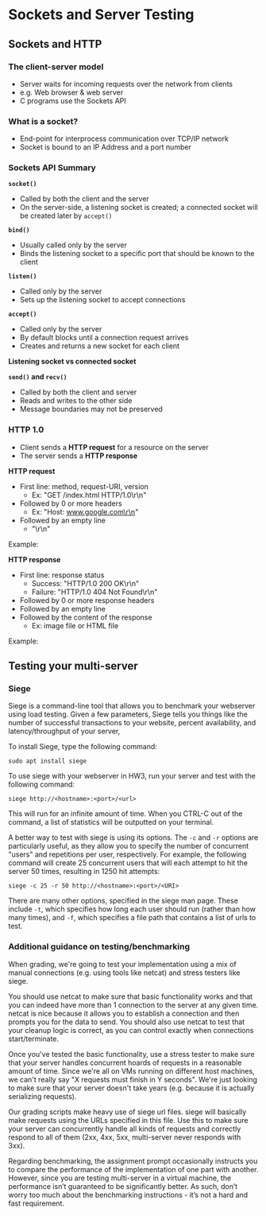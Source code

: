 Sockets and Server Testing
===========================
Sockets and HTTP
---------------------------
### The client-server model
- Server waits for incoming requests over the network from clients
- e.g. Web browser & web server
- C programs use the Sockets API

### What is a socket?

- End-point for interprocess communication over TCP/IP network
- Socket is bound to an IP Address and a port number

### Sockets API Summary
**`socket()`**
- Called by both the client and the server
- On the server-side, a listening socket is created; a connected socket will be created later by `accept()`

**`bind()`**
- Usually called only by the server
- Binds the listening socket to a specific port that should be known to the client

**`listen()`**
- Called only by the server
- Sets up the listening socket to accept connections

**`accept()`**
- Called only by the server
- By default blocks until a connection request arrives
- Creates and returns a new socket for each client

**Listening socket vs connected socket**

**`send()` and `recv()`**
- Called by both the client and server
- Reads and writes to the other side
- Message boundaries may not be preserved

### HTTP 1.0
- Client sends a **HTTP request** for a resource on the server
- The server sends a **HTTP response**

**HTTP request**
- First line: method, request-URI, version
    - Ex: "GET /index.html HTTP/1.0\r\n"
- Followed by 0 or more headers
    - Ex: "Host: www.google.com\r\n"
- Followed by an empty line
    - "\r\n"

Example:

**HTTP response**
- First line: response status
    - Success: "HTTP/1.0 200 OK\r\n"
    - Failure: "HTTP/1.0 404 Not Found\r\n"
- Followed by 0 or more response headers
- Followed by an empty line
- Followed by the content of the response
    - Ex: image file or HTML file

Example:

Testing your multi-server
---------------------------
### Siege
Siege is a command-line tool that allows you to benchmark your webserver using load testing. Given a few parameters, Siege tells you things like the number of successful transactions to your website, percent availability, and latency/throughput of your server, 

To install Siege, type the following command:

`sudo apt install siege`

To use siege with your webserver in HW3, run your server and test with the following command:

`siege http://<hostname>:<port>/<url>`

This will run for an infinite amount of time. When you CTRL-C out of the command, a list of statistics will be outputted on your terminal.

A better way to test with siege is using its options. The `-c` and `-r` options are particularly useful, as they allow you to specify the number of concurrent "users" and repetitions per user, respectively. For example, the following command will create 25 concurrent users that will each attempt to hit the server 50 times, resulting in 1250 hit attempts:

`siege -c 25 -r 50 http://<hostname>:<port>/<URI>`

There are many other options, specified in the siege man page. These include `-t`, which specifies how long each user should run (rather than how many times), and `-f`, which specifies a file path that contains a list of urls to test. 

### Additional guidance on testing/benchmarking

When grading, we're going to test your implementation using a mix of manual connections (e.g. using tools like netcat) and stress testers like siege.

You should use netcat to make sure that basic functionality works and that you can indeed have more than 1 connection to the server at any given time. netcat is nice because it allows you to establish a connection and then prompts you for the data to send. You should also use netcat to test that your cleanup logic is correct, as you can control exactly when connections start/terminate.

Once you've tested the basic functionality, use a stress tester to make sure that your server handles concurrent hoards of requests in a reasonable amount of time. Since we're all on VMs running on different host machines, we can't really say "X requests must finish in Y seconds". We're just looking to make sure that your server doesn't take years (e.g. because it is actually serializing requests).

Our grading scripts make heavy use of siege url files. siege will basically make requests using the URLs specified in this file. Use this to make sure your server can concurrently handle all kinds of requests and correctly respond to all of them (2xx, 4xx, 5xx, multi-server never responds with 3xx).

Regarding benchmarking, the assignment prompt occasionally instructs you to compare the performance of the implementation of one part with another. However, since you are testing multi-server in a virtual machine, the performance isn’t guaranteed to be significantly better. As such, don’t worry too much about the benchmarking instructions - it’s not a hard and fast requirement.
